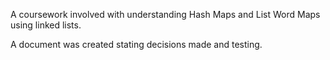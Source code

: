 A coursework involved with understanding Hash Maps and List Word Maps using linked lists.

A document was created stating decisions made and testing.
